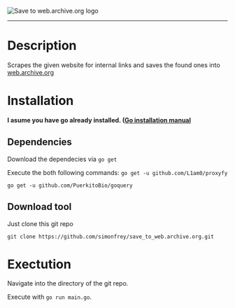 ![Save to web.archive.org logo](https://github.com/simonfrey/save_to_web.archive.org/raw/master/logo.png "Save to web.archive.org logo")

---

# Description
Scrapes the given website for internal links and saves the found ones into [web.archive.org](https://web.archive.org/)

# Installation
**I asume you have go already installed. ([Go installation manual](https://golang.org/doc/install)**

## Dependencies
Download the dependecies via `go get`

Execute the both following commands:
`go get -u github.com/L1am0/proxyfy`

`go get -u github.com/PuerkitoBio/goquery`

## Download tool
Just clone this git repo

`git clone https://github.com/simonfrey/save_to_web.archive.org.git`

# Exectution

Navigate into the directory of the git repo.

Execute with `go run main.go`.
